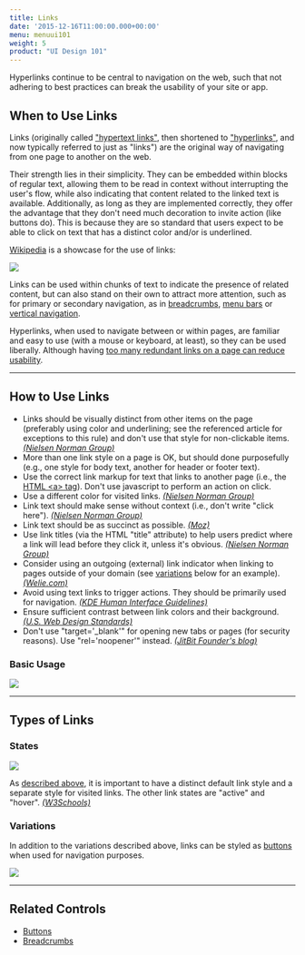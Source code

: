 ```yaml
---
title: Links
date: '2015-12-16T11:00:00.000+00:00'
menu: menuui101
weight: 5
product: "UI Design 101"
---
```


Hyperlinks continue to be central to navigation on the web, such that not adhering to best practices can break the usability of your site or app. <!--more-->


## When to Use Links

Links (originally called ["hypertext links"](https://www.w3.org/MarkUp/HTMLPlus/htmlplus_14.html), then shortened to ["hyperlinks"](https://www.w3.org/MarkUp/html-spec/html-spec_7.html#SEC7), and now typically referred to just as "links") are the original way of navigating from one page to another on the web. 

Their strength lies in their simplicity. They can be embedded within blocks of regular text, allowing them to be read in context without interrupting the user's flow, while also indicating that content related to the linked text is available. Additionally, as long as they are implemented correctly, they offer the advantage that they don't need much decoration to invite action (like buttons do). This is because they are so standard that users expect to be able to click on text that has a distinct color and/or is underlined.

[Wikipedia](https://en.wikipedia.org/) is a showcase for the use of links:

![](//media.balsamiq.com/img/support/tutorials/ui101/wikipedia-links.png)

Links can be used within chunks of text to indicate the presence of related content, but can also stand on their own to attract more attention, such as for primary or secondary navigation, as in [breadcrumbs](../breadcrumbs/), [menu bars](../menubars/) or [vertical navigation](../verticalnavigation/).

Hyperlinks, when used to navigate between or within pages, are familiar and easy to use (with a mouse or keyboard, at least), so they can be used liberally. Although having [too many redundant links on a page can reduce usability](https://www.nngroup.com/articles/duplicate-links/).

---

## How to Use Links

* Links should be visually distinct from other items on the page (preferably using color and underlining; see the referenced article for exceptions to this rule) and don't use that style for non-clickable items. [*(Nielsen Norman Group)*](https://www.nngroup.com/articles/guidelines-for-visualizing-links/)
* More than one link style on a page is OK, but should done purposefully (e.g., one style for body text, another for header or footer text).
* Use the correct link markup for text that links to another page (i.e., the [HTML &lt;a&gt; tag](https://www.w3schools.com/tags/tag_a.asp)). Don't use javascript to perform an action on click.
* Use a different color for visited links. [*(Nielsen Norman Group)*](https://www.nngroup.com/articles/change-the-color-of-visited-links/)
* Link text should make sense without context (i.e., don't write "click here"). [*(Nielsen Norman Group)*](https://www.nngroup.com/articles/writing-links/)
* Link text should be as succinct as possible. [*(Moz)*](https://moz.com/learn/seo/anchor-text)
* Use link titles (via the HTML "title" attribute) to help users predict where a link will lead before they click it, unless it's obvious. [*(Nielsen Norman Group)*](http://www.nngroup.com/articles/using-link-titles-to-help-users-predict-where-they-are-going/)
* Consider using an outgoing (external) link indicator when linking to pages outside of your domain (see [variations](#variations) below for an example). [*(Welie.com)*](http://www.welie.com/patterns/showPattern.php?patternID=outgoing-links)
* Avoid using text links to trigger actions. They should be primarily used for navigation. [*(KDE Human Interface Guidelines)*](https://community.kde.org/KDE_Visual_Design_Group/HIG/Command_Link)
* Ensure sufficient contrast between link colors and their background. [*(U.S. Web Design Standards)*](https://standards.usa.gov/components/colors/)
* Don't use "target='_blank'" for opening new tabs or pages (for security reasons). Use "rel='noopener'" instead. [*(JitBit Founder's blog)*](https://www.jitbit.com/alexblog/256-targetblank---the-most-underestimated-vulnerability-ever/)


### Basic Usage

![](//media.balsamiq.com/img/support/tutorials/ui101/links.png)

---

## Types of Links

### States

![](//media.balsamiq.com/img/support/tutorials/ui101/links-states.png)

As [described above](#how-to-use-links), it is important to have a distinct default link style and a separate style for visited links. The other link states are "active" and "hover". [*(W3Schools)*](https://www.w3schools.com/css/css_link.asp) 


### Variations

In addition to the variations described above, links can be styled as [buttons](../buttons/) when used for navigation purposes.

![](//media.balsamiq.com/img/support/tutorials/ui101/links-variations.png)

---

## Related Controls

* [Buttons](../buttons/)
* [Breadcrumbs](../breadcrumbs/)
